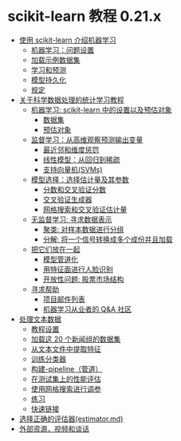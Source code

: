 # scikit-learn 教程 0.21.x
* [使用 scikit-learn 介绍机器学习](51.md)
    * [机器学习：问题设置](51.md#机器学习：问题设置)
    * [加载示例数据集]((51.md#加载示例数据集))
    * [学习和预测]((51.md#学习和预测))
    * [模型持久化]((51.md#模型持久化))
    * [规定]((51.md#规定))
* [关于科学数据处理的统计学习教程](52.md)
    *   [机器学习: scikit-learn 中的设置以及预估对象](53)
        *   [数据集](53.md#数据集)
        *   [预估对象](53.md#预估对象)
    *   [监督学习：从高维观察预测输出变量](54)
        *   [最近邻和维度惩罚](54.md#最近邻和维度惩罚)
        *   [线性模型：从回归到稀疏](54.md#线性模型：从回归到稀疏)
        *   [支持向量机(SVMs)](54.md#支持向量机svms)
    *   [模型选择：选择估计量及其参数](55)
        *   [分数和交叉验证分数](55.md#分数和交叉验证分数)
        *   [交叉验证生成器](55.md#交叉验证生成器)
        *   [网格搜索和交叉验证估计量](55.md#网格搜索和交叉验证估计量)
    *   [无监督学习: 寻求数据表示](56)
        *   [聚类: 对样本数据进行分组](56.md#聚类-对样本数据进行分组)
        *   [分解: 将一个信号转换成多个成份并且加载](56.md#分解-将一个信号转换成多个成份并且加载)
    *   [把它们放在一起](57.md)
        *   [模型管道化](57.md#模型管道化)
        *   [用特征面进行人脸识别](57.md#用特征面进行人脸识别)
        *   [开放性问题: 股票市场结构](57.md#开放性问题-股票市场结构)
    *   [寻求帮助](58)
        *   [项目邮件列表](58.md#项目邮件列表)
        *   [机器学习从业者的 Q&A 社区](58.md#机器学习从业者的-q&a-社区)
*   [处理文本数据](59.md)
    *   [教程设置](59.md#教程设置)
    *   [加载这 20 个新闻组的数据集](59.md#加载这-20-个新闻组的数据集)
    *   [从文本文件中提取特征](59.md#从文本文件中提取特征)
    *   [训练分类器](59.md#训练分类器)
    *   [构建-pipeline（管道）](59.md#构建-pipeline（管道）)
    *   [在测试集上的性能评估](59.md#在测试集上的性能评估)
    *   [使用网格搜索进行调参](59.md#使用网格搜索进行调参)
    *   [练习](59.md#练习)
    *   [快速链接](59.md#快速链接)
*   [选择正确的评估器(estimator.md)](60.md)
*   [外部资源，视频和谈话](61.md)
